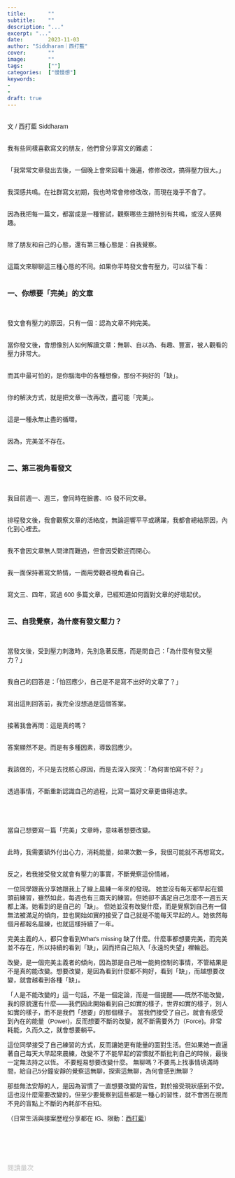 ```yaml
---
title:       ""
subtitle:    ""
description: "..."
excerpt: "..."
date:        2023-11-03
author: "Siddharam｜西打藍"
cover:       ""
image:       ""
tags:        [""]
categories:  ["慢慢想"]
keywords:
- 
- 
draft: true
---
```


<article style="font-family: 'Noto Sans TC', '微軟正黑體', sans-serif; font-weight: 300;">

<br>文 / 西打藍 Siddharam<br><br>

我有些同樣喜歡寫文的朋友，他們曾分享寫文的難處：<br><br>

「我常常文章發出去後，一個晚上會來回看十幾遍，修修改改，搞得壓力很大。」<br><br>

我深感共鳴。在社群寫文初期，我也時常會修修改改，而現在幾乎不會了。<br><br>

因為我把每一篇文，都當成是一種嘗試，觀察哪些主題特別有共鳴，或沒人感興趣。<br><br>

除了朋友和自己的心態，還有第三種心態是：自我覺察。<br><br>

這篇文來聊聊這三種心態的不同。如果你平時發文會有壓力，可以往下看：<br><br>


<h3 class="article-h1-color">一、你想要「完美」的文章</h3><br>

發文會有壓力的原因，只有一個：認為文章不夠完美。<br><br>

當你發文後，會想像別人如何解讀文章：無聊、自以為、有趣、豐富，被人觀看的壓力非常大。<br><br>

而其中最可怕的，是你腦海中的各種想像，那份不夠好的「缺」。<br><br>

你的解決方式，就是把文章一改再改，盡可能「完美」。<br><br>

這是一種永無止盡的循環。<br><br>

因為，完美並不存在。<br><br>


<h3 class="article-h1-color">二、第三視角看發文</h3><br>

我目前週一、週三，會同時在臉書、IG 發不同文章。<br><br>

排程發文後，我會觀察文章的活絡度，無論迴響平平或踴躍，我都會總結原因，內化到心裡去。<br><br>

我不會因文章無人問津而難過，但會因受歡迎而開心。<br><br>

我一面保持著寫文熱情，一面用旁觀者視角看自己。<br><br>

寫文三、四年，寫過 600 多篇文章，已經知道如何面對文章的好壞起伏。<br><br>


<h3 class="article-h1-color">三、自我覺察，為什麼有發文壓力？</h3><br>

當發文後，受到壓力刺激時，先別急著反應，而是問自己：「為什麼有發文壓力？」<br><br>

我自己的回答是：「怕回應少，自己是不是寫不出好的文章了？」<br><br>

寫出這則回答前，我完全沒想過是這個答案。<br><br>

接著我會再問：這是真的嗎？<br><br>

答案顯然不是。而是有多種因素，導致回應少。<br><br>

我該做的，不只是去找核心原因，而是去深入探究：「為何害怕寫不好？」<br><br>

透過事情，不斷重新認識自己的過程，比寫一篇好文章更值得追求。<br><br>


<h3 class="article-h1-color"></h3><br>

當自己想要寫一篇「完美」文章時，意味著想要改變。<br><br>

此時，我需要額外付出心力，消耗能量，如果次數一多，我很可能就不再想寫文。<br><br>

反之，若我接受發文就會有壓力的事實，不斷覺察這份情緒，



一位同學跟我分享她跟我上了線上晨練一年來的發現。
她並沒有每天都早起在鏡頭前練習，雖然如此，每週也有三兩天的練習。但她卻不滿足自己怎麼不一週五天都上滿。她看到的是自己的「缺」。
但她並沒有改變什麼，而是覺察到自己有一個無法被滿足的傾向，並也開始如實的接受了自己就是不能每天早起的人。她依然每個月都報名晨練，也就這樣持續了一年。

完美主義的人，都只會看到What's missing 缺了什麼。什麼事都想要完美，而完美並不存在，所以持續的看到「缺」，因而把自己陷入「永遠的失望」裡輪迴。

改變，是一個完美主義者的傾向，因為那是自己唯一能夠控制的事情，不管結果是不是真的能改變。想要改變，是因為看到什麼都不夠好，看到「缺」，而越想要改變，就會越看到各種「缺」。

「人是不能改變的」這一句話，不是一個定論，而是一個提醒——既然不能改變，我的原貌還有什麼——我們因此開始看到自己如實的樣子，世界如實的樣子，別人如實的樣子，而不是我們「想要」的那個樣子。
當我們接受了自己，就會有感受到內在的能量（Power)，反而想要不斷的改變，就不斷需要外力（Force)。非常耗能，久而久之，就會想要躺平。

這位同學接受了自己練習的方式，反而讓她更有能量的面對生活。但如果她一直逼著自己每天大早起來晨練，改變不了不能早起的習慣就不斷批判自己的時候，最後一定無法持之以恆。
不要輕易想要改變什麼。
無聊嗎？不要馬上找事情填滿時間，給自己5分鐘安靜的覺察這無聊，探索這無聊，為何會感到無聊？

那些無法安靜的人，是因為習慣了一直想要改變的習性，對於接受現狀感到不安。這也沒什麼需要改變的，但至少要覺察到這些都是一種心的習性，就不會困在視而不見的盲點上不斷的內耗卻不自知。





<!-- 
<!-- 案例 > 證明案例 > 壞處 > 怎麼改變（列步驟） > 結語總結金句 -->


（日常生活與接案歷程分享都在 IG、限動：<a href="https://www.instagram.com/sidd.blue/" target="_blank">西打藍</a>）<br><br>

<!-- <h3 class="article-h1-color"></h3><br> -->

<br><br><br>

</article>

<div style="color: #bfbfbf; font-size: 15px;" id="busuanzi_container_page_pv">
  閱讀量<span id="busuanzi_value_page_pv"></span>次
</div>

<script src="../../js/post.js"></script>
